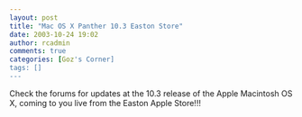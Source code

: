 ```yaml
---
layout: post
title: "Mac OS X Panther 10.3 Easton Store"
date: 2003-10-24 19:02
author: rcadmin
comments: true
categories: [Goz's Corner]
tags: []
---
```

Check the forums for updates at the 10.3 release of the Apple Macintosh OS X, coming to you live from the Easton Apple Store!!!
